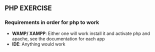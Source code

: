 ## PHP EXERCISE

### Requirements in order for php to work

- **WAMP/ XAMPP**: Either one will work install it and activate php and apache, see the documentation for each app
- **IDE**: Anything would work

